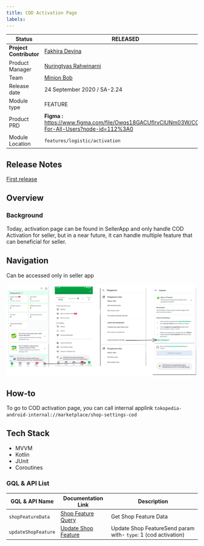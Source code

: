 ```yaml
---
title: COD Activation Page
labels:
---
```



| **Status** | <!--start status:GREEN-->RELEASED<!--end status--> |
| --- | --- |
| **Project Contributor** | [Fakhira Devina](https://tokopedia.atlassian.net/wiki/people/61077e53b704b40068e80a8e?ref=confluence) |
| Product Manager | [Nuringtyas Rahwinarni](https://tokopedia.atlassian.net/wiki/people/5f58b98ed2c77e0075ac9865?ref=confluence)  |
| Team | [Minion Bob](https://tokopedia.atlassian.net/people/team/2373d8a6-1afc-4f2a-aa7a-63855c273051) |
| Release date | 24 September 2020 / <!--start status:GREY-->SA-2.24<!--end status-->  |
| Module type | <!--start status:YELLOW-->FEATURE<!--end status--> |
| Product PRD | **Figma :** <https://www.figma.com/file/Owqs18GACUfIrvClUNm03W/COD-For-All-Users?node-id=112%3A0>  |
| Module Location | `features/logistic/activation` |

<!--toc-->

## Release Notes

<!--start expand:24 September 2020 (SA-2.24)-->
[First release](https://tokopedia.atlassian.net/browse/AN-20018)
<!--end expand-->

## Overview

### Background

Today, activation page can be found in SellerApp and only handle COD Activation for seller, but in a near future, it can handle multiple feature that can beneficial for seller.

## Navigation

Can be accessed only in seller app

![](res/image-20221213-091233.png)

## How-to

To go to COD activation page, you can call  internal applink `tokopedia-android-internal://marketplace/shop-settings-cod`

## Tech Stack

- MVVM
- Kotlin
- JUnit
- Coroutines

### GQL & API List



| **GQL & API Name** | **Documentation Link** | **Description** |
| --- | --- | --- |
| `shopFeatureData` | [Shop Feature Query](/wiki/spaces/MC/pages/622891217/Shop+Feature+Query)  | Get Shop Feature Data |
| `updateShopFeature` | [Update Shop Feature](/wiki/spaces/MC/pages/617913598/Update+Shop+Feature)  | Update Shop FeatureSend param with- `type`: 1 (cod activation)<br/> |